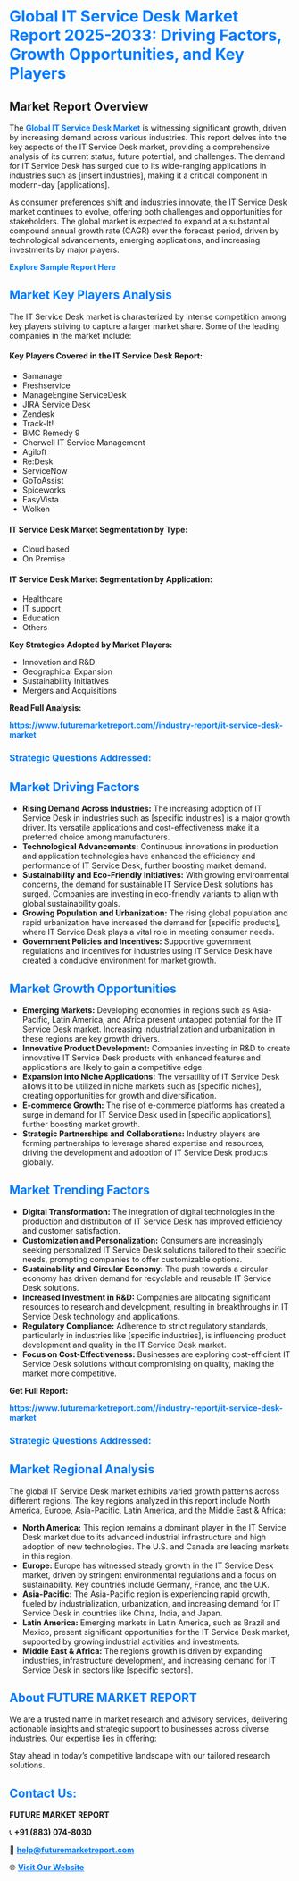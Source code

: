 <h1 style="color: #007BFF;">Global IT Service Desk Market Report 2025-2033: Driving Factors, Growth Opportunities, and Key Players</h1>

<section id="overview">
<h2>Market Report Overview</h2>
<p>The <a href="https://www.futuremarketreport.com//industry-report/it-service-desk-market" style="color: #007BFF; text-decoration: none;"><strong>Global IT Service Desk Market</strong></a> is witnessing significant growth, driven by increasing demand across various industries. This report delves into the key aspects of the IT Service Desk market, providing a comprehensive analysis of its current status, future potential, and challenges. The demand for IT Service Desk has surged due to its wide-ranging applications in industries such as [insert industries], making it a critical component in modern-day [applications].</p>
<p>As consumer preferences shift and industries innovate, the IT Service Desk market continues to evolve, offering both challenges and opportunities for stakeholders. The global market is expected to expand at a substantial compound annual growth rate (CAGR) over the forecast period, driven by technological advancements, emerging applications, and increasing investments by major players.</p>
</section>

<section id="overview">
<p><a href="https://www.futuremarketreport.com//request-sample/reportId=47961" style="color: #007BFF; text-decoration: none;"><strong>Explore Sample Report Here</strong></a></p>
</section>

<section id="key-players">
<h2 style="color: #007BFF;">Market Key Players Analysis</h2>
<p>The IT Service Desk market is characterized by intense competition among key players striving to capture a larger market share. Some of the leading companies in the market include:</p>
<h4>Key Players Covered in the IT Service Desk Report:</h4>
<ul><li>Samanage</li><li>Freshservice</li><li>ManageEngine ServiceDesk</li><li>JIRA Service Desk</li><li>Zendesk</li><li>Track-It!</li><li>BMC Remedy 9</li><li>Cherwell IT Service Management</li><li>Agiloft</li><li>Re:Desk</li><li>ServiceNow</li><li>GoToAssist</li><li>Spiceworks</li><li>EasyVista</li><li>Wolken</li></ul>
<h4>IT Service Desk Market Segmentation by Type:</h4>
<ul><li>Cloud based</li><li>On Premise</li></ul>

<h4>IT Service Desk Market Segmentation by Application:</h4>
<ul><li>Healthcare</li><li>IT support</li><li>Education</li><li>Others</li></ul>
<p><strong>Key Strategies Adopted by Market Players:</strong></p>
<ul>
<li>Innovation and R&D</li>
<li>Geographical Expansion</li>
<li>Sustainability Initiatives</li>
<li>Mergers and Acquisitions</li>
</ul>
</section>

<section>
<p><strong>Read Full Analysis: </strong></p><a href="https://www.futuremarketreport.com//industry-report/it-service-desk-market" style="color: #007BFF; text-decoration: none;"><strong>https://www.futuremarketreport.com//industry-report/it-service-desk-market</strong></a>
<h3 style="color: #007BFF;">Strategic Questions Addressed:</h3>
</section>

<section id="driving-factors">
<h2 style="color: #007BFF;">Market Driving Factors</h2>
<ul>
<li><strong>Rising Demand Across Industries:</strong> The increasing adoption of IT Service Desk in industries such as [specific industries] is a major growth driver. Its versatile applications and cost-effectiveness make it a preferred choice among manufacturers.</li>
<li><strong>Technological Advancements:</strong> Continuous innovations in production and application technologies have enhanced the efficiency and performance of IT Service Desk, further boosting market demand.</li>
<li><strong>Sustainability and Eco-Friendly Initiatives:</strong> With growing environmental concerns, the demand for sustainable IT Service Desk solutions has surged. Companies are investing in eco-friendly variants to align with global sustainability goals.</li>
<li><strong>Growing Population and Urbanization:</strong> The rising global population and rapid urbanization have increased the demand for [specific products], where IT Service Desk plays a vital role in meeting consumer needs.</li>
<li><strong>Government Policies and Incentives:</strong> Supportive government regulations and incentives for industries using IT Service Desk have created a conducive environment for market growth.</li>
</ul>
</section>

<section id="growth-opportunities">
<h2 style="color: #007BFF;">Market Growth Opportunities</h2>
<ul>
<li><strong>Emerging Markets:</strong> Developing economies in regions such as Asia-Pacific, Latin America, and Africa present untapped potential for the IT Service Desk market. Increasing industrialization and urbanization in these regions are key growth drivers.</li>
<li><strong>Innovative Product Development:</strong> Companies investing in R&D to create innovative IT Service Desk products with enhanced features and applications are likely to gain a competitive edge.</li>
<li><strong>Expansion into Niche Applications:</strong> The versatility of IT Service Desk allows it to be utilized in niche markets such as [specific niches], creating opportunities for growth and diversification.</li>
<li><strong>E-commerce Growth:</strong> The rise of e-commerce platforms has created a surge in demand for IT Service Desk used in [specific applications], further boosting market growth.</li>
<li><strong>Strategic Partnerships and Collaborations:</strong> Industry players are forming partnerships to leverage shared expertise and resources, driving the development and adoption of IT Service Desk products globally.</li>
</ul>
</section>

<section id="trending-factors">
<h2 style="color: #007BFF;">Market Trending Factors</h2>
<ul>
<li><strong>Digital Transformation:</strong> The integration of digital technologies in the production and distribution of IT Service Desk has improved efficiency and customer satisfaction.</li>
<li><strong>Customization and Personalization:</strong> Consumers are increasingly seeking personalized IT Service Desk solutions tailored to their specific needs, prompting companies to offer customizable options.</li>
<li><strong>Sustainability and Circular Economy:</strong> The push towards a circular economy has driven demand for recyclable and reusable IT Service Desk solutions.</li>
<li><strong>Increased Investment in R&D:</strong> Companies are allocating significant resources to research and development, resulting in breakthroughs in IT Service Desk technology and applications.</li>
<li><strong>Regulatory Compliance:</strong> Adherence to strict regulatory standards, particularly in industries like [specific industries], is influencing product development and quality in the IT Service Desk market.</li>
<li><strong>Focus on Cost-Effectiveness:</strong> Businesses are exploring cost-efficient IT Service Desk solutions without compromising on quality, making the market more competitive.</li>
</ul>
</section>

<section>
<p><strong>Get Full Report: </strong></p><a href="https://www.futuremarketreport.com//industry-report/it-service-desk-market" style="color: #007BFF; text-decoration: none;"><strong>https://www.futuremarketreport.com//industry-report/it-service-desk-market</strong></a>
<h3 style="color: #007BFF;">Strategic Questions Addressed:</h3>
</section>


<section id="regional-analysis">
<h2 style="color: #007BFF;">Market Regional Analysis</h2>
<p>The global IT Service Desk market exhibits varied growth patterns across different regions. The key regions analyzed in this report include North America, Europe, Asia-Pacific, Latin America, and the Middle East & Africa:</p>
<ul>
<li><strong>North America:</strong> This region remains a dominant player in the IT Service Desk market due to its advanced industrial infrastructure and high adoption of new technologies. The U.S. and Canada are leading markets in this region.</li>
<li><strong>Europe:</strong> Europe has witnessed steady growth in the IT Service Desk market, driven by stringent environmental regulations and a focus on sustainability. Key countries include Germany, France, and the U.K.</li>
<li><strong>Asia-Pacific:</strong> The Asia-Pacific region is experiencing rapid growth, fueled by industrialization, urbanization, and increasing demand for IT Service Desk in countries like China, India, and Japan.</li>
<li><strong>Latin America:</strong> Emerging markets in Latin America, such as Brazil and Mexico, present significant opportunities for the IT Service Desk market, supported by growing industrial activities and investments.</li>
<li><strong>Middle East & Africa:</strong> The region’s growth is driven by expanding industries, infrastructure development, and increasing demand for IT Service Desk in sectors like [specific sectors].</li>
</ul>
</section>

<footer>
<h2 style="color: #007BFF;">About FUTURE MARKET REPORT</h2>
<p>We are a trusted name in market research and advisory services, delivering actionable insights and strategic support to businesses across diverse industries. Our expertise lies in offering:</p>

<p>Stay ahead in today’s competitive landscape with our tailored research solutions.</p>

<h2 style="color: #007BFF;">Contact Us:</h2>
<p><strong>FUTURE MARKET REPORT</strong></p>
<p>📞 <strong>+91 (883) 074-8030</strong></p>
<p>📧 <strong><a href="mailto:help@futuremarketreport.com" style="color: #007BFF;">help@futuremarketreport.com</a></strong></p>
<p>🌐 <strong><a href="https://www.futuremarketreport.com/" style="color: #007BFF;">Visit Our Website</a></strong></p>
</footer>